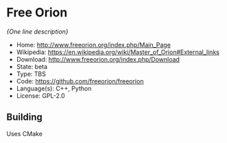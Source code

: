 # Free Orion

_{One line description}_

- Home: http://www.freeorion.org/index.php/Main_Page
- Wikipedia: https://en.wikipedia.org/wiki/Master_of_Orion#External_links
- Download: http://www.freeorion.org/index.php/Download
- State: beta
- Type: TBS
- Code: https://github.com/freeorion/freeorion
- Language(s): C++, Python
- License: GPL-2.0

## Building

Uses CMake
